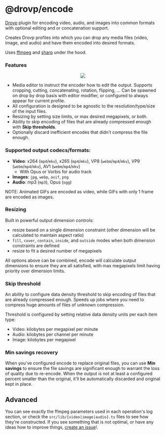# @drovp/encode

[Drovp](https://drovp.app) plugin for encoding video, audio, and images into common formats with optional editing and or concatenation support.

Creates Drovp profiles into which you can drop any media files (video, image, and audio) and have them encoded into desired formats.

Uses [ffmpeg](https://ffmpeg.org/) and [sharp](https://www.npmjs.com/package/sharp) under the hood.

### Features

<p align="center">
  <img src="https://user-images.githubusercontent.com/47283320/183287870-b10dab65-bd03-4cba-bc9d-0b995c689bbb.png" />
</p>

-   Media editor to instruct the encoder how to edit the output. Supports cropping, cutting, concatenating, rotation, flipping, ... Can be spawned on drop by drop basis with editor modifier, or configured to always appear for current profile.
-   All configuration is designed to be agnostic to the resolution/type/size of the input files.
-   Resizing by setting size limits, or max desired megapixels, or both.
-   Ability to skip encoding of files that are already compressed enough with **Skip thresholds**.
-   Optionally discard inefficient encodes that didn't compress the file enough.

### Supported output codecs/formats:

-   **Video**: x264 (`mp4`/`mkv`), x265 (`mp4`/`mkv`), VP8 (`webm`/`mp4`/`mkv`), VP9 (`webm`/`mp4`/`mkv`), AV1 (`webm`/`mp4`/`mkv`)
    -   With Opus or Vorbis for audio track
-   **Images**: `jpg`, `webp`, `avif`, `png`
-   **Audio**: mp3 (`mp3`), Opus (`ogg`)

NOTE: Animated GIFs are encoded as video, while GIFs with only 1 frame are encoded as images.

### Resizing

Built in powerful output dimension controls:

-   resize based on a single dimension constraint (other dimension will be calculated to maintain aspect ratio)
-   `fill`, `cover`, `contain`, `inside`, and `outside` modes when both dimension constraints are defined
-   resize to fit a desired number of megapixels

All options above can be combined, encode will calculate output dimensions to ensure they are all satisfied, with max megapixels limit having priority over dimension limits.

### Skip threshold

An ability to configure data density threshold to skip encoding of files that are already compressed enough. Speeds up jobs where you need to compress huge amounts of files of unknown compression.

Threshold is configured by setting relative data density units per each item type:

-   Video: kilobytes per megapixel per minute
-   Audio: kilobytes per channel per minute
-   Image: kilobytes per megapixel

### Min savings recovery

When you've configured encode to replace original files, you can use **Min savings** to ensure the file savings are significant enough to warrant the loss of quality due to re-encode. When the output is not at least a configured percent smaller than the original, it'll be automatically discarded and original kept in place.

## Advanced

You can see exactly the ffmpeg parameters used in each operation's log section, or check the `src/lib/{video|image|audio}.ts` files to see how they're constructed. If you see something that is not optimal, or have any ideas how to improve things, [create an issue](https://github.com/drovp/encode/issues)!.

